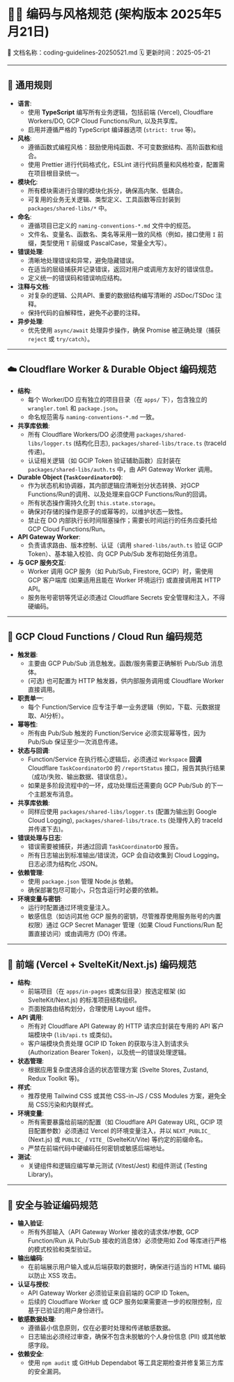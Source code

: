 # 🧑‍💻 编码与风格规范 (架构版本 2025年5月21日)
📄 文档名称：coding-guidelines-20250521.md
🗓️ 更新时间：2025-05-21

---

## 🧱 通用规则

- **语言**:
    - 使用 **TypeScript** 编写所有业务逻辑，包括前端 (Vercel), Cloudflare Workers/DO, GCP Cloud Functions/Run, 以及共享库。
    - 启用并遵循严格的 TypeScript 编译器选项 (`strict: true` 等)。
- **风格**:
    - 遵循函数式编程风格：鼓励使用纯函数、不可变数据结构、高阶函数和组合。
    - 使用 Prettier 进行代码格式化，ESLint 进行代码质量和风格检查，配置需在项目根目录统一。
- **模块化**:
    - 所有模块需进行合理的模块化拆分，确保高内聚、低耦合。
    - 可复用的业务无关逻辑、类型定义、工具函数等应封装到 `packages/shared-libs/*` 中。
- **命名**:
    - 遵循项目已定义的 `naming-conventions-*.md` 文件中的规范。
    - 文件名、变量名、函数名、类名等采用一致的风格（例如，接口使用 `I` 前缀，类型使用 `T` 前缀或 PascalCase，常量全大写）。
- **错误处理**:
    - 清晰地处理错误和异常，避免隐藏错误。
    * 在适当的层级捕获并记录错误，返回对用户或调用方友好的错误信息。
    * 定义统一的错误码和错误响应结构。
- **注释与文档**:
    * 对复杂的逻辑、公共API、重要的数据结构编写清晰的 JSDoc/TSDoc 注释。
    * 保持代码的自解释性，避免不必要的注释。
- **异步处理**:
    * 优先使用 `async/await` 处理异步操作，确保 Promise 被正确处理（捕获 `reject` 或 `try/catch`）。

---

## ☁️ Cloudflare Worker & Durable Object 编码规范

- **结构**:
    * 每个 Worker/DO 应有独立的项目目录（在 `apps/` 下），包含独立的 `wrangler.toml` 和 `package.json`。
    * 命名规范需与 `naming-conventions-*.md` 一致。
- **共享库依赖**:
    * 所有 Cloudflare Workers/DO 必须使用 `packages/shared-libs/logger.ts` (结构化日志), `packages/shared-libs/trace.ts` (traceId 传递)。
    * 认证相关逻辑（如 GCIP Token 验证辅助函数）应封装在 `packages/shared-libs/auth.ts` 中，由 API Gateway Worker 调用。
- **Durable Object (`TaskCoordinatorDO`)**:
    * 作为状态机和协调器，其内部逻辑应清晰划分状态转换、对GCP Functions/Run的调用、以及处理来自GCP Functions/Run的回调。
    * 所有状态操作需持久化到 `this.state.storage`。
    * 确保对存储的操作是原子的或幂等的，以维护状态一致性。
    * 禁止在 DO 内部执行长时间阻塞操作；需要长时间运行的任务应委托给 GCP Cloud Functions/Run。
- **API Gateway Worker**:
    * 负责请求路由、版本控制、认证（调用 `shared-libs/auth.ts` 验证 GCIP Token）、基本输入校验、向 GCP Pub/Sub 发布初始任务消息。
- **与 GCP 服务交互**:
    * Worker 调用 GCP 服务（如 Pub/Sub, Firestore, GCIP）时，需使用 GCP 客户端库 (如果适用且能在 Worker 环境运行) 或直接调用其 HTTP API。
    * 服务账号密钥等凭证必须通过 Cloudflare Secrets 安全管理和注入，不得硬编码。

---

## 🚀 GCP Cloud Functions / Cloud Run 编码规范

- **触发器**:
    * 主要由 GCP Pub/Sub 消息触发。函数/服务需要正确解析 Pub/Sub 消息体。
    * (可选) 也可配置为 HTTP 触发器，供内部服务调用或 Cloudflare Worker 直接调用。
- **职责单一**:
    * 每个 Function/Service 应专注于单一业务逻辑（例如，下载、元数据提取、AI分析）。
- **幂等性**:
    * 所有由 Pub/Sub 触发的 Function/Service 必须实现幂等性，因为 Pub/Sub 保证至少一次消息传递。
- **状态与回调**:
    * Function/Service 在执行核心逻辑后，必须通过 `Workspace` **回调** Cloudflare `TaskCoordinatorDO` 的 `/reportStatus` 接口，报告其执行结果（成功/失败、输出数据、错误信息）。
    * 如果是多阶段流程中的一环，成功处理后还需要向 GCP Pub/Sub 的下一个主题发布消息。
- **共享库依赖**:
    * 同样应使用 `packages/shared-libs/logger.ts` (配置为输出到 Google Cloud Logging), `packages/shared-libs/trace.ts` (处理传入的 traceId 并传递下去)。
- **错误处理与日志**:
    * 错误需要被捕获，并通过回调 `TaskCoordinatorDO` 报告。
    * 所有日志输出到标准输出/错误流，GCP 会自动收集到 Cloud Logging。日志必须为结构化 JSON。
- **依赖管理**:
    * 使用 `package.json` 管理 Node.js 依赖。
    * 确保部署包尽可能小，只包含运行时必要的依赖。
- **环境变量与密钥**:
    * 运行时配置通过环境变量注入。
    * 敏感信息（如访问其他 GCP 服务的密钥，尽管推荐使用服务账号的内置权限）通过 GCP Secret Manager 管理（如果 Cloud Functions/Run 配置直接访问）或由调用方 (DO) 传递。

---

## 🎨 前端 (Vercel + SvelteKit/Next.js) 编码规范

- **结构**:
    * 前端项目（在 `apps/in-pages` 或类似目录）按选定框架 (如 SvelteKit/Next.js) 的标准项目结构组织。
    * 页面按路由结构划分，合理使用 Layout 组件。
- **API 调用**:
    * 所有对 Cloudflare API Gateway 的 HTTP 请求应封装在专用的 API 客户端模块中 (`lib/api.ts` 或类似)。
    * 客户端模块负责处理 GCIP ID Token 的获取与注入到请求头 (Authorization Bearer Token)，以及统一的错误处理逻辑。
- **状态管理**:
    * 根据应用复杂度选择合适的状态管理方案 (Svelte Stores, Zustand, Redux Toolkit 等)。
- **样式**:
    * 推荐使用 Tailwind CSS 或其他 CSS-in-JS / CSS Modules 方案，避免全局 CSS污染和内联样式。
- **环境变量**:
    * 所有需要暴露给前端的配置（如 Cloudflare API Gateway URL, GCIP 项目配置参数）必须通过 Vercel 的环境变量注入，并以 `NEXT_PUBLIC_` (Next.js) 或 `PUBLIC_` / `VITE_` (SvelteKit/Vite) 等约定的前缀命名。
    * 严禁在前端代码中硬编码任何密钥或敏感后端地址。
- **测试**:
    * 关键组件和逻辑应编写单元测试 (Vitest/Jest) 和组件测试 (Testing Library)。

---

## 🔐 安全与验证编码规范

- **输入验证**:
    * 所有外部输入（API Gateway Worker 接收的请求体/参数, GCP Function/Run 从 Pub/Sub 接收的消息体）必须使用如 Zod 等库进行严格的模式校验和类型验证。
- **输出编码**:
    * 在前端展示用户输入或从后端获取的数据时，确保进行适当的 HTML 编码以防止 XSS 攻击。
- **认证与授权**:
    * API Gateway Worker 必须验证来自前端的 GCIP ID Token。
    * 后续的 Cloudflare Worker 或 GCP 服务如果需要进一步的权限控制，应基于已验证的用户身份进行。
- **敏感数据处理**:
    * 遵循最小信息原则，仅在必要时处理和传递敏感数据。
    * 日志输出必须经过审查，确保不包含未脱敏的个人身份信息 (PII) 或其他敏感字段。
- **依赖安全**:
    * 使用 `npm audit` 或 GitHub Dependabot 等工具定期检查并修复第三方库的安全漏洞。